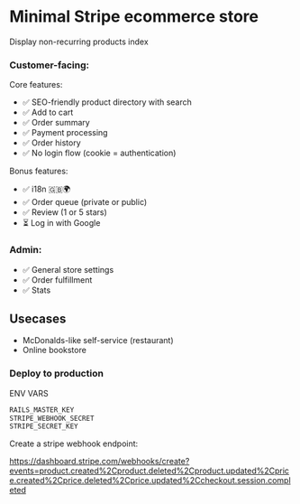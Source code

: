 # Minimal Stripe ecommerce store

Display non-recurring products index

### Customer-facing:

Core features:

- ✅ SEO-friendly product directory with search
- ✅ Add to cart
- ✅ Order summary
- ✅ Payment processing
- ✅ Order history
- ✅ No login flow (cookie = authentication)

Bonus features:

- ✅ i18n 🇬🇧🌍
- ✅ Order queue (private or public)
- ✅ Review (1 or 5 stars)
- ⏳ Log in with Google

### Admin:

- ✅ General store settings
- ✅ Order fulfillment
- ✅ Stats

## Usecases

- McDonalds-like self-service (restaurant)
- Online bookstore

### Deploy to production

ENV VARS

```sh
RAILS_MASTER_KEY
STRIPE_WEBHOOK_SECRET
STRIPE_SECRET_KEY
```

Create a stripe webhook endpoint:

https://dashboard.stripe.com/webhooks/create?events=product.created%2Cproduct.deleted%2Cproduct.updated%2Cprice.created%2Cprice.deleted%2Cprice.updated%2Ccheckout.session.completed
